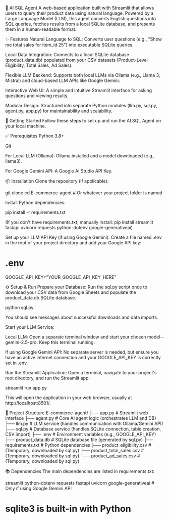 🤖 AI SQL Agent
A web-based application built with Streamlit that allows users to query their product data using natural language. Powered by a Large Language Model (LLM), this agent converts English questions into SQL queries, fetches results from a local SQLite database, and presents them in a human-readable format.

✨ Features
Natural Language to SQL: Converts user questions (e.g., "Show me total sales for item_id 25") into executable SQLite queries.

Local Data Integration: Connects to a local SQLite database (product_data.db) populated from your CSV datasets (Product-Level Eligibility, Total Sales, Ad Sales).

Flexible LLM Backend: Supports both local LLMs via Ollama (e.g., Llama 3, Mistral) and cloud-based LLM APIs like Google Gemini.

Interactive Web UI: A simple and intuitive Streamlit interface for asking questions and viewing results.

Modular Design: Structured into separate Python modules (llm.py, sql.py, agent.py, app.py) for maintainability and scalability.

🚀 Getting Started
Follow these steps to set up and run the AI SQL Agent on your local machine.

✅ Prerequisites
Python 3.8+

Git

For Local LLM (Ollama): Ollama installed and a model downloaded (e.g., llama3).

For Google Gemini API: A Google AI Studio API Key.

📦 Installation
Clone the repository (if applicable):

git clone <your-repo-url>
cd E-commerce-agent # Or whatever your project folder is named

Install Python dependencies:

pip install -r requirements.txt

(If you don't have requirements.txt, manually install: pip install streamlit fastapi uvicorn requests python-dotenv google-generativeai)

Set up your LLM API Key (if using Google Gemini):
Create a file named .env in the root of your project directory and add your Google API key:

# .env
GOOGLE_API_KEY="YOUR_GOOGLE_API_KEY_HERE"

⚙ Setup & Run
Prepare your Database:
Run the sql.py script once to download your CSV data from Google Sheets and populate the product_data.db SQLite database.

python sql.py

You should see messages about successful downloads and data imports.

Start your LLM Service:

Local LLM: Open a separate terminal window and start your chosen model--gemini-2.5-pro. Keep this terminal running.


If using Google Gemini API: No separate server is needed, but ensure you have an active internet connection and your GOOGLE_API_KEY is correctly set in .env.

Run the Streamlit Application:
Open a terminal, navigate to your project's root directory, and run the Streamlit app:

streamlit run app.py

This will open the application in your web browser, usually at http://localhost:8501/.

📂 Project Structure
E-commerce-agent/
├── app.py              # Streamlit web interface
├── agent.py            # Core AI agent logic (orchestrates LLM and DB)
├── llm.py              # LLM service (handles communication with Ollama/Gemini API)
├── sql.py              # Database service (handles SQLite connection, table creation, CSV import)
├── .env                # Environment variables (e.g., GOOGLE_API_KEY)
├── product_data.db     # SQLite database file (generated by sql.py)
├── requirements.txt    # Python dependencies
├── product_eligibility.csv  # (Temporary, downloaded by sql.py)
├── product_total_sales.csv  # (Temporary, downloaded by sql.py)
└── product_ad_sales.csv     # (Temporary, downloaded by sql.py)

📚 Dependencies
The main dependencies are listed in requirements.txt:

streamlit
python-dotenv
requests
fastapi
uvicorn
google-generativeai # Only if using Google Gemini API
# sqlite3 is built-in with Python

